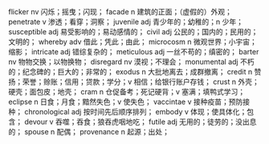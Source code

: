 flicker nv 闪烁；摇曳；闪现；
facade n 建筑的正面；（虚假的）外观；
penetrate v 渗透；看穿；洞察；
juvenile adj 青少年的；幼稚的；n 少年；
susceptible adj 易受影响的；易动感情的；
civil adj 公民的；国内的；民用的；文明的；
whereby adv 借此；凭此；由此；
microcosm n 微观世界；小宇宙；缩影；
intricate adj 错综复杂的；
meticulous adj 一丝不苟的；缜密的；
barter nv 物物交换；以物换物；
disregard nv 漠视；不理会；
monumental adj 不朽的；纪念碑的；巨大的；非常的；
exodus n 大批地离去；成群撤离；
credit n 赞扬；荣誉；赊账；信用；贷款；学分；v 相信；给银行账户存钱；
crust n 外壳；硬壳；面包皮；地壳；
cram n 仓促备考；死记硬背；v 塞满；填鸭式学习；
eclipse n 日食；月食；黯然失色；v 使失色；
vaccintae v 接种疫苗；预防接种；
chronological adj 按时间先后顺序排列；
embody v 体现；使具体化；包含；
devour v 吞噬；吞食；狼吞虎咽地吃；
futile adj 无用的；徒劳的；没出息的；
spouse n 配偶；
provenance n 起源；出处；